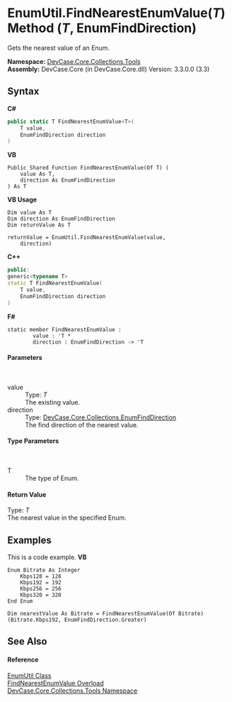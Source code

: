 # EnumUtil.FindNearestEnumValue(*T*) Method (*T*, EnumFindDirection)
 

Gets the nearest value of an Enum.

**Namespace:**&nbsp;<a href="N_DevCase_Core_Collections_Tools">DevCase.Core.Collections.Tools</a><br />**Assembly:**&nbsp;DevCase.Core (in DevCase.Core.dll) Version: 3.3.0.0 (3.3)

## Syntax

**C#**<br />
``` C#
public static T FindNearestEnumValue<T>(
	T value,
	EnumFindDirection direction
)

```

**VB**<br />
``` VB
Public Shared Function FindNearestEnumValue(Of T) ( 
	value As T,
	direction As EnumFindDirection
) As T
```

**VB Usage**<br />
``` VB Usage
Dim value As T
Dim direction As EnumFindDirection
Dim returnValue As T

returnValue = EnumUtil.FindNearestEnumValue(value, 
	direction)
```

**C++**<br />
``` C++
public:
generic<typename T>
static T FindNearestEnumValue(
	T value, 
	EnumFindDirection direction
)
```

**F#**<br />
``` F#
static member FindNearestEnumValue : 
        value : 'T * 
        direction : EnumFindDirection -> 'T 

```


#### Parameters
&nbsp;<dl><dt>value</dt><dd>Type: *T*<br />The existing value.</dd><dt>direction</dt><dd>Type: <a href="T_DevCase_Core_Collections_EnumFindDirection">DevCase.Core.Collections.EnumFindDirection</a><br />The find direction of the nearest value.</dd></dl>

#### Type Parameters
&nbsp;<dl><dt>T</dt><dd>The type of Enum.</dd></dl>

#### Return Value
Type: *T*<br />The nearest value in the specified Enum.

## Examples
This is a code example. 
**VB**<br />
``` VB
Enum Bitrate As Integer
    Kbps128 = 128
    Kbps192 = 192
    Kbps256 = 256
    Kbps320 = 320
End Enum

Dim nearestValue As Bitrate = FindNearestEnumValue(Of Bitrate)(Bitrate.Kbps192, EnumFindDirection.Greater)
```


## See Also


#### Reference
<a href="T_DevCase_Core_Collections_Tools_EnumUtil">EnumUtil Class</a><br /><a href="Overload_DevCase_Core_Collections_Tools_EnumUtil_FindNearestEnumValue">FindNearestEnumValue Overload</a><br /><a href="N_DevCase_Core_Collections_Tools">DevCase.Core.Collections.Tools Namespace</a><br />